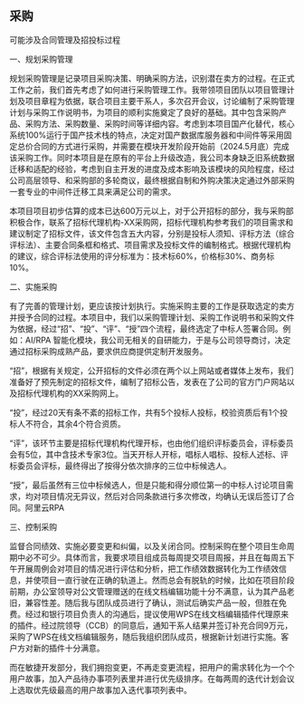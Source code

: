 ## 采购

可能涉及合同管理及招投标过程

一、规划采购管理

规划采购管理是记录项目采购决策、明确采购方法，识别潜在卖方的过程。在正式工作之前，我们首先考虑了如何进行采购管理工作。我带领项目团队以项目管理计划及项目章程为依据，联合项目主要干系人，多次召开会议，讨论编制了采购管理计划与采购工作说明书，为项目的顺利实施奠定了良好的基础。其中包含采购产品、采购方法、采购数量、采购时间等详细内容。考虑到本项目国产化替代，核心系统100%运行于国产技术栈的特点，决定对国产数据库服务器和中间件等采用固定总价合同的方式进行采购，并需要在模块开发阶段开始前（2024.5月底）完成该采购工作。同时本项目是在原有的平台上升级改造，我公司本身缺乏旧系统数据迁移和适配的经验，考虑到自主开发的进度及成本影响及该模块的风险程度，经过公司高层领导、和采购部的多轮商议，最终根据自制和外购决策决定通过外部采购一套专业的中间件迁移工具来满足公司的需求。

本项目项目初步估算的成本已达600万元以上，对于公开招标的部分，我与采购部积极合作，联系了招标代理机构-XX采购网，招标代理机构参考我们的项目需求和建议制定了招标文件，该文件包含五大内容，分别是投标人须知、评标方法（综合评标法）、主要合同条框和格式、项目需求及投标文件的编制格式。根据代理机构的建议，综合评标法使用的评分标准为：技术标60%，价格标30%、商务标10%。

二、实施采购

有了完善的管理计划，更应该按计划执行。实施采购主要的工作是获取选定的卖方并授予合同的过程。本项目中，我们以采购管理计划、采购工作说明书和采购文件为依据，经过“招”、“投”、“评”、“授”四个流程，最终选定了中标人签署合同。例如：AI/RPA 智能化模块，我公司无相关的自研能力，于是与公司领导商讨，决定通过招标采购成熟产品，要求供应商提供定制开发服务。

“招”，根据有关规定，公开招标的文件必须在两个以上网站或者媒体上发布，我们准备好了预先制定的招标文件，编制了招标公告，发表在了公司的官方门户网站以及招标代理机构的XX采购网上。

“投”，经过20天有条不紊的招标工作，共有5个投标人投标，校验资质后有1个投标人不符合，其余4个符合资质。

“评”，该环节主要是招标代理机构代理开标，也由他们组织评标委员会，评标委员会有5位，其中含技术专家3位。当天开标人开标，唱标人唱标、投标人述标、评标委员会评标，最终得出了按得分依次排序的三位中标候选人。

“授”，最后虽然有三位中标候选人，但是只能和得分顺位第一的中标人讨论项目需求，均对项目情况无异议，然后对合同条款进行多次修改，均确认无误后签订了合同。阿里云RPA

三、控制采购

监督合同绩效、实施必要变更和纠偏，以及关闭合同。控制采购在整个项目生命周期中必不可少。具体而言，我要求项目组成员每周提交项目周报，并且在每周五下午开展周例会对项目的情况进行评估和分析，把工作绩效数据转化为工作绩效信息，并使项目一直行驶在正确的轨道上。然而总会有脱轨的时候，比如在项目阶段前期，办公室领导对公文管理赠送的在线文档编辑功能十分不满意，认为其产品老旧，兼容性差。随后我与团队成员进行了确认，测试后确实产品一般，但胜在免费。经过和银行项目负责人的沟通后，提议使用WPS在线文档编辑插件代理原来的插件。经过院领导（CCB）的同意后，通知干系人结果并签订补充合同9万元，采购了WPS在线文档编辑服务，随后我组织团队成员，根据新计划进行实施。客户方对新的插件十分满意。

而在敏捷开发部分，我们拥抱变更，不再走变更流程，把用户的需求转化为一个个用户故事，加入产品待办事项列表里并进行优先级排序。在每两周的迭代计划会议上选取优先级最高的用户故事加入迭代事项列表中。